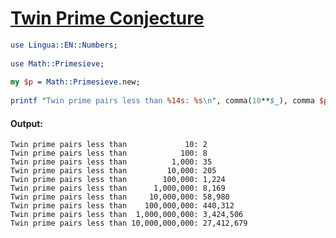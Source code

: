 [1]: https://rosettacode.org/wiki/Twin_Prime_Conjecture

# [Twin Prime Conjecture][1]

```perl
use Lingua::EN::Numbers;
 
use Math::Primesieve;
 
my $p = Math::Primesieve.new;
 
printf "Twin prime pairs less than %14s: %s\n", comma(10**$_), comma $p.count(10**$_, :twins) for 1 .. 10;
```

#### Output:
```
Twin prime pairs less than             10: 2
Twin prime pairs less than            100: 8
Twin prime pairs less than          1,000: 35
Twin prime pairs less than         10,000: 205
Twin prime pairs less than        100,000: 1,224
Twin prime pairs less than      1,000,000: 8,169
Twin prime pairs less than     10,000,000: 58,980
Twin prime pairs less than    100,000,000: 440,312
Twin prime pairs less than  1,000,000,000: 3,424,506
Twin prime pairs less than 10,000,000,000: 27,412,679
```
